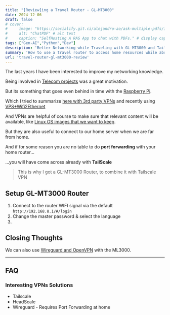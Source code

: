 ```yaml
---
title: "[Review]ing a Travel Router - GL-MT3000"
date: 2024-12-06
draft: false
# cover:
#     image: "https://socialify.git.ci/alejandro-ao/ask-multiple-pdfs/image?description=1&font=Inter&language=1&name=1&stargazers=1&theme=Auto"
#     alt: "ChatPDF" # alt text
#     caption: "SelfHosting A RAG App to chat with PDFs." # display caption under cover
tags: ["Gen-AI","Python","Dev"]
description: 'Better Networking while Traveling with GL-MT3000 and Tailscale VPN.'
summary: 'How to use a travel router to access home resources while abroad.'
url: 'travel-router-gl-mt3000-review'
---
```


The last years I have been interested to improve my networking knowledge.

Being involved in [Telecom projects](https://jalcocert.github.io/JAlcocerT/telecom-concepts-101/) was a great motivation.

But its something that goes even behind in time with the [Raspberry Pi](https://jalcocert.github.io/RPi/posts/rpi-wifi-ethernet-bridge/).

Which I tried to summarize [here with 3rd party VPNs](https://jalcocert.github.io/JAlcocerT/raspberry-pi-networking/) and recently using [VPS+Wifi2Ethernet](https://jalcocert.github.io/JAlcocerT/how-to-use-wg-easy-with-a-vps/)

And VPNs are helpful of course to make sure that relevant content will be available, like [Linux OS images that we want to keep](https://jalcocert.github.io/JAlcocerT/how-to-torrent-with-a-raspberry/).

But they are also useful to connect to our home server when we are far from home.

And if for some reason you are no table to do **port forwarding** with your home router...

...you will have come across already with **TailScale**

> This is why I got a GL-MT3000 Router, to combine it with Tailscale VPN

## Setup GL-MT3000 Router

1. Connect to the router WIFI signal via the default `http://192.168.8.1/#/login`
2. Change the master password & select the language
3. 


## Closing Thoughts

We can also use [Wireguard and OpenVPN](#interesting-vpns-solutions) with the ML3000.

---

## FAQ

### Interesting VPNs Solutions

* Tailscale
* HeadScale
* Wireguard - Requires Port Forwarding at home